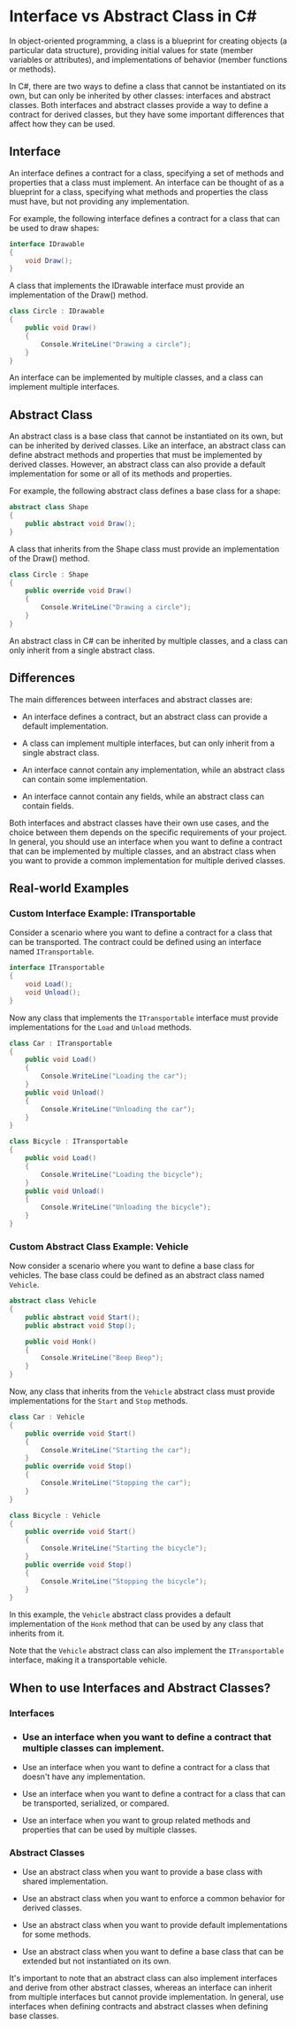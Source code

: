 # Interface vs Abstract Class in C#

In object-oriented programming, a class is a blueprint for creating objects (a particular data structure), providing initial values for state (member variables or attributes), and implementations of behavior (member functions or methods).

In C#, there are two ways to define a class that cannot be instantiated on its own, but can only be inherited by other classes: interfaces and abstract classes. Both interfaces and abstract classes provide a way to define a contract for derived classes, but they have some important differences that affect how they can be used.

## **Interface**

An interface defines a contract for a class, specifying a set of methods and properties that a class must implement. An interface can be thought of as a blueprint for a class, specifying what methods and properties the class must have, but not providing any implementation.

For example, the following interface defines a contract for a class that can be used to draw shapes:

```csharp
interface IDrawable
{
    void Draw();
}
```

A class that implements the IDrawable interface must provide an implementation of the Draw() method.

```csharp
class Circle : IDrawable
{
    public void Draw()
    {
        Console.WriteLine("Drawing a circle");
    }
}
```

An interface can be implemented by multiple classes, and a class can implement multiple interfaces.

## **Abstract Class**

An abstract class is a base class that cannot be instantiated on its own, but can be inherited by derived classes. Like an interface, an abstract class can define abstract methods and properties that must be implemented by derived classes. However, an abstract class can also provide a default implementation for some or all of its methods and properties.

For example, the following abstract class defines a base class for a shape:

```csharp
abstract class Shape
{
    public abstract void Draw();
}
```

A class that inherits from the Shape class must provide an implementation of the Draw() method.

```csharp
class Circle : Shape
{
    public override void Draw()
    {
        Console.WriteLine("Drawing a circle");
    }
}
```

An abstract class in C# can be inherited by multiple classes, and a class can only inherit from a single abstract class.

## **Differences**

The main differences between interfaces and abstract classes are:

* An interface defines a contract, but an abstract class can provide a default implementation.
    
* A class can implement multiple interfaces, but can only inherit from a single abstract class.
    
* An interface cannot contain any implementation, while an abstract class can contain some implementation.
    
* An interface cannot contain any fields, while an abstract class can contain fields.
    

Both interfaces and abstract classes have their own use cases, and the choice between them depends on the specific requirements of your project. In general, you should use an interface when you want to define a contract that can be implemented by multiple classes, and an abstract class when you want to provide a common implementation for multiple derived classes.

## **Real-world Examples**

### **Custom Interface Example: ITransportable**

Consider a scenario where you want to define a contract for a class that can be transported. The contract could be defined using an interface named `ITransportable`.

```csharp
interface ITransportable
{
    void Load();
    void Unload();
}
```

Now any class that implements the `ITransportable` interface must provide implementations for the `Load` and `Unload` methods.

```csharp
class Car : ITransportable
{
    public void Load()
    {
        Console.WriteLine("Loading the car");
    }
    public void Unload()
    {
        Console.WriteLine("Unloading the car");
    }
}

class Bicycle : ITransportable
{
    public void Load()
    {
        Console.WriteLine("Loading the bicycle");
    }
    public void Unload()
    {
        Console.WriteLine("Unloading the bicycle");
    }
}
```

### **Custom Abstract Class Example: Vehicle**

Now consider a scenario where you want to define a base class for vehicles. The base class could be defined as an abstract class named `Vehicle`.

```csharp
abstract class Vehicle
{
    public abstract void Start();
    public abstract void Stop();

    public void Honk()
    {
        Console.WriteLine("Beep Beep");
    }
}
```

Now, any class that inherits from the `Vehicle` abstract class must provide implementations for the `Start` and `Stop` methods.

```csharp
class Car : Vehicle
{
    public override void Start()
    {
        Console.WriteLine("Starting the car");
    }
    public override void Stop()
    {
        Console.WriteLine("Stopping the car");
    }
}

class Bicycle : Vehicle
{
    public override void Start()
    {
        Console.WriteLine("Starting the bicycle");
    }
    public override void Stop()
    {
        Console.WriteLine("Stopping the bicycle");
    }
}
```

In this example, the `Vehicle` abstract class provides a default implementation of the `Honk` method that can be used by any class that inherits from it.

Note that the `Vehicle` abstract class can also implement the `ITransportable` interface, making it a transportable vehicle.

## **When to use Interfaces and Abstract Classes?**

### **Interfaces**

* ### Use an interface when you want to define a contract that multiple classes can implement.
    
* Use an interface when you want to define a contract for a class that doesn't have any implementation.
    
* Use an interface when you want to define a contract for a class that can be transported, serialized, or compared.
    
* Use an interface when you want to group related methods and properties that can be used by multiple classes.
    

### **Abstract Classes**

* Use an abstract class when you want to provide a base class with shared implementation.
    
* Use an abstract class when you want to enforce a common behavior for derived classes.
    
* Use an abstract class when you want to provide default implementations for some methods.
    
* Use an abstract class when you want to define a base class that can be extended but not instantiated on its own.
    

It's important to note that an abstract class can also implement interfaces and derive from other abstract classes, whereas an interface can inherit from multiple interfaces but cannot provide implementation. In general, use interfaces when defining contracts and abstract classes when defining base classes.